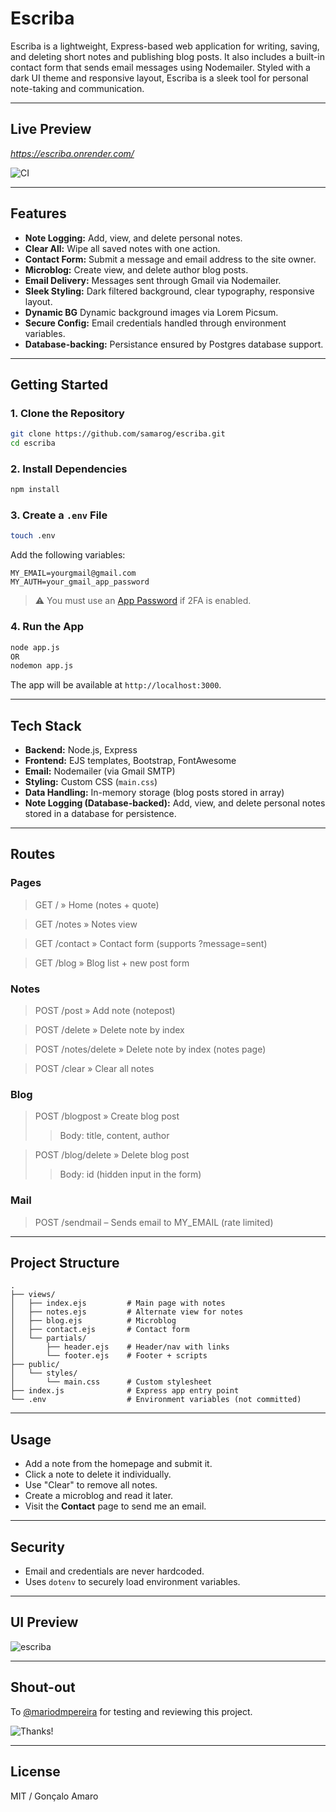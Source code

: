 # Escriba

Escriba is a lightweight, Express-based web application for writing, saving, and deleting short notes and publishing blog posts. It also includes a built-in contact form that sends email messages using Nodemailer. Styled with a dark UI theme and responsive layout, Escriba is a sleek tool for personal note-taking and communication.

---

## Live Preview

*https://escriba.onrender.com/*

![CI](https://github.com/samarog/escriba/actions/workflows/ci.yml/badge.svg)

---

## Features

- **Note Logging:** Add, view, and delete personal notes.
- **Clear All:** Wipe all saved notes with one action.
- **Contact Form:** Submit a message and email address to the site owner.
- **Microblog:** Create view, and delete author blog posts.
- **Email Delivery:** Messages sent through Gmail via Nodemailer.
- **Sleek Styling:** Dark filtered background, clear typography, responsive layout.
- **Dynamic BG** Dynamic background images via Lorem Picsum.
- **Secure Config:** Email credentials handled through environment variables.
- **Database-backing:** Persistance ensured by Postgres database support.

---

## Getting Started

### 1. **Clone the Repository**
```bash
git clone https://github.com/samarog/escriba.git
cd escriba
```

### 2. **Install Dependencies**
```bash
npm install
```

### 3. **Create a `.env` File**
```bash
touch .env
```
Add the following variables:
```
MY_EMAIL=yourgmail@gmail.com
MY_AUTH=your_gmail_app_password
```

> ⚠️ You must use an [App Password](https://support.google.com/accounts/answer/185833?hl=en) if 2FA is enabled.

### 4. **Run the App**
```bash
node app.js
OR
nodemon app.js
```

The app will be available at `http://localhost:3000`.

---

## Tech Stack

- **Backend:** Node.js, Express
- **Frontend:** EJS templates, Bootstrap, FontAwesome
- **Email:** Nodemailer (via Gmail SMTP)
- **Styling:** Custom CSS (`main.css`)
- **Data Handling:** In-memory storage (blog posts stored in array)
- **Note Logging (Database-backed):** Add, view, and delete personal notes stored in a database for persistence.

---

## Routes

### Pages
> GET / » Home (notes + quote)

> GET /notes » Notes view

> GET /contact » Contact form (supports ?message=sent)

> GET /blog » Blog list + new post form

### Notes
> POST /post » Add note (notepost)

> POST /delete » Delete note by index

> POST /notes/delete » Delete note by index (notes page)

> POST /clear » Clear all notes

### Blog
> POST /blogpost » Create blog post
>> Body: title, content, author

> POST /blog/delete » Delete blog post
>> Body: id (hidden input in the form)

### Mail
> POST /sendmail – Sends email to MY_EMAIL (rate limited)

---

## Project Structure

```
.
├── views/
│   ├── index.ejs         # Main page with notes
│   ├── notes.ejs         # Alternate view for notes
│   ├── blog.ejs          # Microblog
│   ├── contact.ejs       # Contact form
│   └── partials/
│       ├── header.ejs    # Header/nav with links
│       └── footer.ejs    # Footer + scripts
├── public/
│   └── styles/
│       └── main.css      # Custom stylesheet
├── index.js              # Express app entry point
└── .env                  # Environment variables (not committed)
```

---

## Usage

- Add a note from the homepage and submit it.
- Click a note to delete it individually.
- Use "Clear" to remove all notes.
- Create a microblog and read it later.
- Visit the **Contact** page to send me an email.

---

## Security

- Email and credentials are never hardcoded.
- Uses `dotenv` to securely load environment variables.

---

## UI Preview

![escriba](https://i.ibb.co/LzH18FWm/preview.png)

---

## Shout-out

To [@mariodmpereira](https://github.com/mariodmpereira) for testing and reviewing this project.

![Thanks!](https://img.shields.io/badge/Thanks-@mariodmpereira-blue.svg)

---

## License

MIT / Gonçalo Amaro
